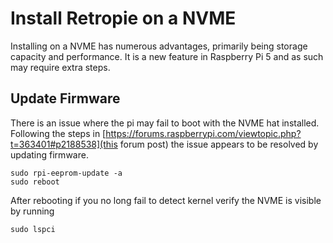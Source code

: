 # Install Retropie on a NVME
Installing on a NVME has numerous advantages, primarily being storage capacity and performance. It is a new feature in Raspberry Pi 5 and as such may require extra steps.

## Update Firmware

There is an issue where the pi may fail to boot with the NVME hat installed. Following the steps in [https://forums.raspberrypi.com/viewtopic.php?t=363401#p2188538](this forum post) the issue appears to be resolved by updating firmware.

```shell
sudo rpi-eeprom-update -a
sudo reboot
```

After rebooting if you no long fail to detect kernel verify the NVME is visible by running

```shell
sudo lspci
```
